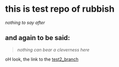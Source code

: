 # this is test repo of rubbish

*nothing to say after*

## and again to be said:
> *nothing can bear a cleverness here*

oH look, the link to the [test2_branch](https://github.com/conny-mi-conny/first_test/tree/test2)


